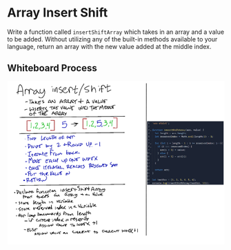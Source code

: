 # Array Insert Shift

Write a function called `insertShiftArray` which takes in an array and a value to be added.  Without utilizing any of the built-in methods available to your language, return an array with the new value added at the middle index.

## Whiteboard Process

![Whiteboard Solution](array-insert-shift.png)
